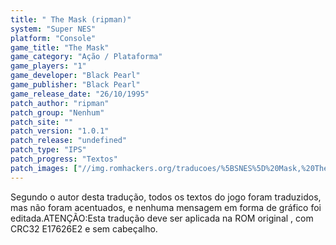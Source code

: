 ```yaml
---
title: " The Mask (ripman)"
system: "Super NES"
platform: "Console"
game_title: "The Mask"
game_category: "Ação / Plataforma"
game_players: "1"
game_developer: "Black Pearl"
game_publisher: "Black Pearl"
game_release_date: "26/10/1995"
patch_author: "ripman"
patch_group: "Nenhum"
patch_site: ""
patch_version: "1.0.1"
patch_release: "undefined"
patch_type: "IPS"
patch_progress: "Textos"
patch_images: ["//img.romhackers.org/traducoes/%5BSNES%5D%20Mask,%20The%20-%20ripman%20-%201.png","//img.romhackers.org/traducoes/%5BSNES%5D%20Mask,%20The%20-%20ripman%20-%202.png","//img.romhackers.org/traducoes/%5BSNES%5D%20Mask,%20The%20-%20ripman%20-%203.png"]
---
```

Segundo o autor desta tradução, todos os textos do jogo foram traduzidos, mas não foram acentuados, e nenhuma mensagem em forma de gráfico foi editada.ATENÇÃO:Esta tradução deve ser aplicada na ROM original , com CRC32 E17626E2 e sem cabeçalho.